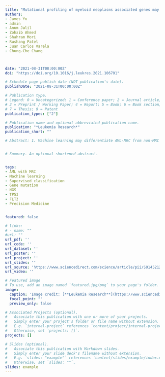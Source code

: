 ```yaml
---
title: "Mutational profiling of myeloid neoplasms associated genes may aid the diagnosis of acute myeloid leukemia with myelodysplasia-related changes"
authors:  
- James Yu
- admin
- Anum Jalil
- Zohaib Ahmed
- Shahram Mori
- Rushang Patel
- Juan Carlos Varela
- Chung-Che Chang



date: "2021-08-31T00:00:00Z"
doi: "https://doi.org/10.1016/j.leukres.2021.106701"

# Schedule page publish date (NOT publication's date).
publishDate: "2021-08-31T00:00:00Z"

# Publication type.
# Legend: 0 = Uncategorized; 1 = Conference paper; 2 = Journal article;
# 3 = Preprint / Working Paper; 4 = Report; 5 = Book; 6 = Book section;
# 7 = Thesis; 8 = Patent
publication_types: ["2"]

# Publication name and optional abbreviated publication name.
publication: "*Leukemia Research*"
publication_short: ""

# Abstract: 1. Machine learning may differentiate AML-MRC from non-MRC AML using mutation profile. 2. 3 factors (Age, TP53, FLT3) could aid AML-MRC diagnosis with a scoring system. 3. AML-MRC had higher TP53 and lower NPM1, FLT3, NRAS, PTPN11 mutations frequencies.


# Summary. An optional shortened abstract.


tags:
- AML with MRC
- Machine learning
- Supervised classification
- Gene mutation
- NGS 
- TP53
- FLT3
- Precision Medicine


featured: false

# links:
# - name: ""
#url: ""
url_pdf: ''
url_code: ''
url_dataset: ''
url_poster: ''
url_project: ''
url_slides: ''
url_source: 'https://www.sciencedirect.com/science/article/pii/S0145212621002022?via%3Dihub'
url_video: ''

# Featured image
# To use, add an image named `featured.jpg/png` to your page's folder. 
image:
  caption: 'Image credit: [**Leukemia Research**](https://www.sciencedirect.com/journal/leukemia-research)'
  focal_point: ""
  preview_only: false

# Associated Projects (optional).
#   Associate this publication with one or more of your projects.
#   Simply enter your project's folder or file name without extension.
#   E.g. `internal-project` references `content/project/internal-project/index.md`.
#   Otherwise, set `projects: []`.
projects: []

# Slides (optional).
#   Associate this publication with Markdown slides.
#   Simply enter your slide deck's filename without extension.
#   E.g. `slides: "example"` references `content/slides/example/index.md`.
#   Otherwise, set `slides: ""`.
slides: example
---
```





